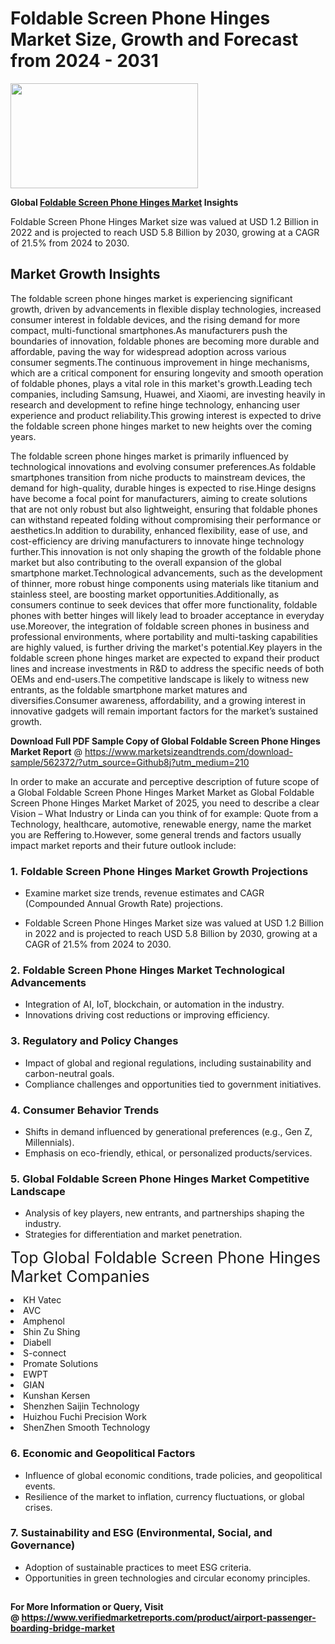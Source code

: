 <H1>Foldable Screen Phone Hinges Market Size, Growth and Forecast from 2024 - 2031</H1><img class="aligncenter size-medium wp-image-584254" src="https://thirdeyenews.in/wp-content/uploads/2024/09/Global-Market-Research-300x168.jpeg" alt="" width="300" height="168" /><p><strong>Global&nbsp;<a href="https://www.marketsizeandtrends.com/download-sample/562372/?utm_source=Github8j?utm_medium=210">Foldable Screen Phone Hinges Market</a> Insights</strong></p><p>Foldable Screen Phone Hinges Market size was valued at USD 1.2 Billion in 2022 and is projected to reach USD 5.8 Billion by 2030, growing at a CAGR of 21.5% from 2024 to 2030.</p><p><h2>Market Growth Insights</h2> <p>The foldable screen phone hinges market is experiencing significant growth, driven by advancements in flexible display technologies, increased consumer interest in foldable devices, and the rising demand for more compact, multi-functional smartphones.As manufacturers push the boundaries of innovation, foldable phones are becoming more durable and affordable, paving the way for widespread adoption across various consumer segments.The continuous improvement in hinge mechanisms, which are a critical component for ensuring longevity and smooth operation of foldable phones, plays a vital role in this market's growth.Leading tech companies, including Samsung, Huawei, and Xiaomi, are investing heavily in research and development to refine hinge technology, enhancing user experience and product reliability.This growing interest is expected to drive the foldable screen phone hinges market to new heights over the coming years.</p> <p>The foldable screen phone hinges market is primarily influenced by technological innovations and evolving consumer preferences.As foldable smartphones transition from niche products to mainstream devices, the demand for high-quality, durable hinges is expected to rise.Hinge designs have become a focal point for manufacturers, aiming to create solutions that are not only robust but also lightweight, ensuring that foldable phones can withstand repeated folding without compromising their performance or aesthetics.In addition to durability, enhanced flexibility, ease of use, and cost-efficiency are driving manufacturers to innovate hinge technology further.This innovation is not only shaping the growth of the foldable phone market but also contributing to the overall expansion of the global smartphone market.Technological advancements, such as the development of thinner, more robust hinge components using materials like titanium and stainless steel, are boosting market opportunities.Additionally, as consumers continue to seek devices that offer more functionality, foldable phones with better hinges will likely lead to broader acceptance in everyday use.Moreover, the integration of foldable screen phones in business and professional environments, where portability and multi-tasking capabilities are highly valued, is further driving the market's potential.Key players in the foldable screen phone hinges market are expected to expand their product lines and increase investments in R&D to address the specific needs of both OEMs and end-users.The competitive landscape is likely to witness new entrants, as the foldable smartphone market matures and diversifies.Consumer awareness, affordability, and a growing interest in innovative gadgets will remain important factors for the market’s sustained growth.<p><span class=""><strong>Download Full PDF Sample Copy of Global Foldable Screen Phone Hinges Market Report</strong> @ <a href="https://www.marketsizeandtrends.com/download-sample/562372/?utm_source=Github8j?utm_medium=210" target="_blank">https://www.marketsizeandtrends.com/download-sample/562372/?utm_source=Github8j?utm_medium=210</a></span></p><p>In order to make an accurate and perceptive description of future scope of a Global&nbsp;Foldable Screen Phone Hinges Market Market as Global&nbsp;Foldable Screen Phone Hinges Market Market of 2025, you need to describe a clear Vision &ndash; What Industry or Linda can you think of for example: Quote from a Technology, healthcare, automotive, renewable energy, name the market you are Reffering to.However, some general trends and factors usually impact market reports and their future outlook include:</p><h3>1.&nbsp;<strong>Foldable Screen Phone Hinges Market Growth Projections</strong></h3><ul><li>Examine market size trends, revenue estimates and CAGR (Compounded Annual Growth Rate) projections.</li><li><p>Foldable Screen Phone Hinges Market size was valued at USD 1.2 Billion in 2022 and is projected to reach USD 5.8 Billion by 2030, growing at a CAGR of 21.5% from 2024 to 2030.</p></li></ul><h3>2.&nbsp;<strong>Foldable Screen Phone Hinges Market Technological Advancements</strong></h3><ul><li>Integration of AI, IoT, blockchain, or automation in the industry.</li><li>Innovations driving cost reductions or improving efficiency.</li></ul><h3>3.&nbsp;<strong>Regulatory and Policy Changes</strong></h3><ul><li>Impact of global and regional regulations, including sustainability and carbon-neutral goals.</li><li>Compliance challenges and opportunities tied to government initiatives.</li></ul><h3>4.&nbsp;<strong>Consumer Behavior Trends</strong></h3><ul><li>Shifts in demand influenced by generational preferences (e.g., Gen Z, Millennials).</li><li>Emphasis on eco-friendly, ethical, or personalized products/services.</li></ul><h3>5.&nbsp;<strong>Global Foldable Screen Phone Hinges Market Competitive Landscape</strong></h3><ul><li>Analysis of key players, new entrants, and partnerships shaping the industry.</li><li>Strategies for differentiation and market penetration.</li></ul><p data-pm-slice="1 1 []"><span style="color: inherit; font-family: inherit; font-size: 25px;">Top Global Foldable Screen Phone Hinges Market Companies</span></p><div class="" data-test-id=""><p><li>KH Vatec</li><li> AVC</li><li> Amphenol</li><li> Shin Zu Shing</li><li> Diabell</li><li> S-connect</li><li> Promate Solutions</li><li> EWPT</li><li> GIAN</li><li> Kunshan Kersen</li><li> Shenzhen Saijin Technology</li><li> Huizhou Fuchi Precision Work</li><li> ShenZhen Smooth Technology</li></p></div><h3>6.&nbsp;<strong>Economic and Geopolitical Factors</strong></h3><ul><li>Influence of global economic conditions, trade policies, and geopolitical events.</li><li>Resilience of the market to inflation, currency fluctuations, or global crises.</li></ul><h3>7.&nbsp;<strong>Sustainability and ESG (Environmental, Social, and Governance)</strong></h3><ul><li>Adoption of sustainable practices to meet ESG criteria.</li><li>Opportunities in green technologies and circular economy principles.</li></ul><h2><strong style="font-size: 14px;">For More Information or Query, Visit @&nbsp;</strong><a style="background-color: #ffffff; font-size: 14px;" href="https://www.marketsizeandtrends.com/report/foldable-screen-phone-hinges-market/" target="_blank">https://www.verifiedmarketreports.com/product/airport-passenger-boarding-bridge-market</a></h2>